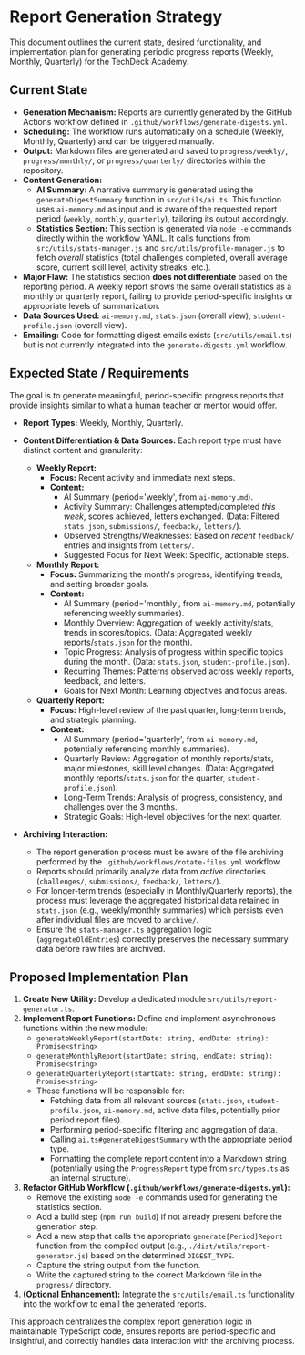 # Report Generation Strategy

This document outlines the current state, desired functionality, and implementation plan for generating periodic progress reports (Weekly, Monthly, Quarterly) for the TechDeck Academy.

## Current State

- **Generation Mechanism:** Reports are currently generated by the GitHub Actions workflow defined in `.github/workflows/generate-digests.yml`.
- **Scheduling:** The workflow runs automatically on a schedule (Weekly, Monthly, Quarterly) and can be triggered manually.
- **Output:** Markdown files are generated and saved to `progress/weekly/`, `progress/monthly/`, or `progress/quarterly/` directories within the repository.
- **Content Generation:**
    - **AI Summary:** A narrative summary is generated using the `generateDigestSummary` function in `src/utils/ai.ts`. This function uses `ai-memory.md` as input and *is* aware of the requested report period (`weekly`, `monthly`, `quarterly`), tailoring its output accordingly.
    - **Statistics Section:** This section is generated via `node -e` commands directly within the workflow YAML. It calls functions from `src/utils/stats-manager.js` and `src/utils/profile-manager.js` to fetch *overall* statistics (total challenges completed, overall average score, current skill level, activity streaks, etc.).
- **Major Flaw:** The statistics section **does not differentiate** based on the reporting period. A weekly report shows the same overall statistics as a monthly or quarterly report, failing to provide period-specific insights or appropriate levels of summarization.
- **Data Sources Used:** `ai-memory.md`, `stats.json` (overall view), `student-profile.json` (overall view).
- **Emailing:** Code for formatting digest emails exists (`src/utils/email.ts`) but is not currently integrated into the `generate-digests.yml` workflow.

## Expected State / Requirements

The goal is to generate meaningful, period-specific progress reports that provide insights similar to what a human teacher or mentor would offer.

- **Report Types:** Weekly, Monthly, Quarterly.
- **Content Differentiation & Data Sources:** Each report type must have distinct content and granularity:
    - **Weekly Report:**
        - **Focus:** Recent activity and immediate next steps.
        - **Content:**
            - AI Summary (period='weekly', from `ai-memory.md`).
            - Activity Summary: Challenges attempted/completed *this week*, scores achieved, letters exchanged. (Data: Filtered `stats.json`, `submissions/`, `feedback/`, `letters/`).
            - Observed Strengths/Weaknesses: Based on *recent* `feedback/` entries and insights from `letters/`.
            - Suggested Focus for Next Week: Specific, actionable steps.
    - **Monthly Report:**
        - **Focus:** Summarizing the month's progress, identifying trends, and setting broader goals.
        - **Content:**
            - AI Summary (period='monthly', from `ai-memory.md`, potentially referencing weekly summaries).
            - Monthly Overview: Aggregation of weekly activity/stats, trends in scores/topics. (Data: Aggregated weekly reports/`stats.json` for the month).
            - Topic Progress: Analysis of progress within specific topics during the month. (Data: `stats.json`, `student-profile.json`).
            - Recurring Themes: Patterns observed across weekly reports, feedback, and letters.
            - Goals for Next Month: Learning objectives and focus areas.
    - **Quarterly Report:**
        - **Focus:** High-level review of the past quarter, long-term trends, and strategic planning.
        - **Content:**
            - AI Summary (period='quarterly', from `ai-memory.md`, potentially referencing monthly summaries).
            - Quarterly Review: Aggregation of monthly reports/stats, major milestones, skill level changes. (Data: Aggregated monthly reports/`stats.json` for the quarter, `student-profile.json`).
            - Long-Term Trends: Analysis of progress, consistency, and challenges over the 3 months.
            - Strategic Goals: High-level objectives for the next quarter.

- **Archiving Interaction:**
    - The report generation process must be aware of the file archiving performed by the `.github/workflows/rotate-files.yml` workflow.
    - Reports should primarily analyze data from *active* directories (`challenges/`, `submissions/`, `feedback/`, `letters/`).
    - For longer-term trends (especially in Monthly/Quarterly reports), the process must leverage the aggregated historical data retained in `stats.json` (e.g., weekly/monthly summaries) which persists even after individual files are moved to `archive/`.
    - Ensure the `stats-manager.ts` aggregation logic (`aggregateOldEntries`) correctly preserves the necessary summary data before raw files are archived.

## Proposed Implementation Plan

1.  **Create New Utility:** Develop a dedicated module `src/utils/report-generator.ts`.
2.  **Implement Report Functions:** Define and implement asynchronous functions within the new module:
    - `generateWeeklyReport(startDate: string, endDate: string): Promise<string>`
    - `generateMonthlyReport(startDate: string, endDate: string): Promise<string>`
    - `generateQuarterlyReport(startDate: string, endDate: string): Promise<string>`
    - These functions will be responsible for:
        - Fetching data from all relevant sources (`stats.json`, `student-profile.json`, `ai-memory.md`, active data files, potentially prior period report files).
        - Performing period-specific filtering and aggregation of data.
        - Calling `ai.ts#generateDigestSummary` with the appropriate period type.
        - Formatting the complete report content into a Markdown string (potentially using the `ProgressReport` type from `src/types.ts` as an internal structure).
3.  **Refactor GitHub Workflow (`.github/workflows/generate-digests.yml`):**
    - Remove the existing `node -e` commands used for generating the statistics section.
    - Add a build step (`npm run build`) if not already present before the generation step.
    - Add a new step that calls the appropriate `generate[Period]Report` function from the compiled output (e.g., `./dist/utils/report-generator.js`) based on the determined `DIGEST_TYPE`.
    - Capture the string output from the function.
    - Write the captured string to the correct Markdown file in the `progress/` directory.
4.  **(Optional Enhancement):** Integrate the `src/utils/email.ts` functionality into the workflow to email the generated reports.

This approach centralizes the complex report generation logic in maintainable TypeScript code, ensures reports are period-specific and insightful, and correctly handles data interaction with the archiving process. 
